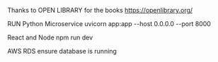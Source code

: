 Thanks to OPEN LIBRARY for the books
https://openlibrary.org/


RUN
Python Microservice
uvicorn app:app --host 0.0.0.0 --port 8000

React and Node 
npm run dev

AWS RDS
ensure database is running
